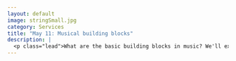 ```yaml
---
layout: default
image: stringSmall.jpg
category: Services
title: "May 11: Musical building blocks"
description: |
  <p class="lead">What are the basic building blocks in music? We'll explore some of the basics: rhythm and meter, pitches, and chords. No in-depth music theory is necessary, but a basic familiarity will help a lot. We'll also look at one study in computational musicology that explores chords and chord progressions in pop/rock songs.<br/><br/><em>Before class</em> please read/watch the following:<ul><li>Video: <a href="https://vimeo.com/129254238">Musical tone & pitch</a></li><li>Video: <a href="https://vimeo.com/94802632">Major scales & keys</a></li><li>Video: <a href="https://vimeo.com/94803688">Minor scales & keys"</a></li><li>Video: <a href="https://vimeo.com/94521923">Triads</a></li><li>Video: <A href="https://vimeo.com/94527744">Guitar harmony</a></li><li><em>Open Music Theory</em>, <a href="http://openmusictheory.com/pitches.html">Pitches</a> (optional)</li><li><em>Open Music Theory</em>, <a href="http://openmusictheory.com/scales.html">Scales and scale degrees</a> (optional)</li><li>Video: <a href="https://vimeo.com/94723962"> Analyzing triads</a> (optional)</li><li><em>Open Music Theory</em>, <a href="http://openmusictheory.com/meter.html">Meter</a> (optional)</li></ul></p>
---
```

